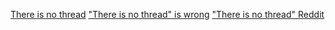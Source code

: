 [There is no thread](https://blog.stephencleary.com/2013/11/there-is-no-thread.html)
["There is no thread" is wrong](https://insightintosoftware.medium.com/there-is-no-thread-is-wrong-97be4d062311)
["There is no thread" Reddit](https://www.reddit.com/r/dotnet/comments/kp3o0j/there_is_no_thread_an_essential_truth_of/)

